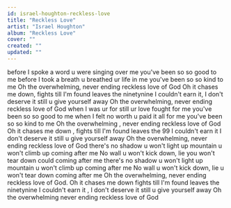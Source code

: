```yaml
---
id: israel-houghton-reckless-love
title: "Reckless Love"
artist: "Israel Houghton"
album: "Reckless Love"
cover: ""
created: ""
updated: ""
---
```


before I spoke a word u were singing over me
you've been so so good to me
before I took a breath u breathed ur life in me
you've been so so kind to me
       Oh the overwhelming, never ending     reckless love of God
        Oh it chases me down, fights till I'm found leaves the ninetynine
I couldn't earn it, I don't deserve it still u give yourself away
Oh the overwhelming, never ending reckless love of God
when I was ur for still ur love fought for me
you've been so so good to me
when I felt no worth u paid it all for me
you've been so so kind to me
Oh the overwhelming , never ending reckless love of God
 Oh it chases me down , fights till I'm found leaves the 99
I couldn't earn it I don't deserve it still u give yourself away
Oh the overwhelming, never ending reckless love of God
there's no shadow u won't light up
mountain u won't climb up coming after me
No wall u won't kick down, lie you won't tear down could coming after me
there's no shadow u won't light up
mountain u won't climb up coming after me
No wall u won't kick down, lie u won't tear down coming after me
Oh the overwhelming, never ending reckless love of God.
Oh it chases me down fights till I'm found leaves the ninetynine
I couldn't earn it , I don't deserve it still u give yourself away
Oh the overwhelming never ending reckless love of God